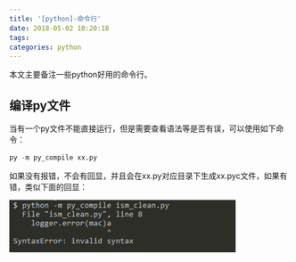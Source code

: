 ```yaml
---
title: '[python]-命令行'
date: 2018-05-02 10:20:18
tags:
categories: python
---
```


本文主要备注一些python好用的命令行。

<!--more-->

## 编译py文件

当有一个py文件不能直接运行，但是需要查看语法等是否有误，可以使用如下命令：

``` python
py -m py_compile xx.py
```

如果没有报错，不会有回显，并且会在xx.py对应目录下生成xx.pyc文件，如果有错，类似下面的回显：

![cmd_error1](python-cmd/cmd_error1.png)
